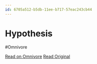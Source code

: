 ```yaml
---
id: 6705a512-b5db-11ee-b717-57eac243cb44
---
```


# Hypothesis
#Omnivore

[Read on Omnivore](https://omnivore.app/me/hypothesis-18d1bae944d)
[Read Original](https://hypothes.is/a/eq32NrXXEe64lENLHWZFYQ)

